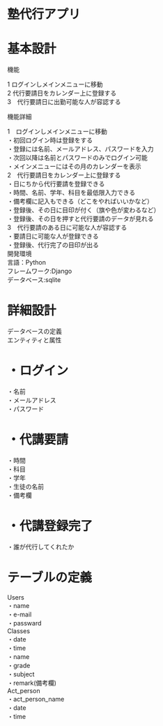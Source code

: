 # 塾代行アプリ

# 基本設計


機能

1 ログインしメインメニューに移動  
2 代行要請日をカレンダー上に登録する  
3　代行要請日に出勤可能な人が容認する  


機能詳細

1　ログインしメインメニューに移動  
・初回ログイン時は登録をする  
・登録には名前、メールアドレス、パスワードを入力  
・次回以降は名前とパスワードのみでログイン可能  
・メインメニューにはその月のカレンダーを表示  
2　代行要請日をカレンダー上に登録する  
・日にちから代行要請を登録できる  
・時間、名前、学年、科目を最低限入力できる  
・備考欄に記入もできる（どこをやればいいかなど）  
・登録後、その日に目印が付く（旗や色が変わるなど）  
・登録後、その日を押すと代行要請のデータが見れる  
3　代行要請のある日に可能な人が容認する  
・要請日に可能な人が登録できる  
・登録後、代行完了の目印が出る  
開発環境  
言語：Python  
フレームワーク:Django  
データベース:sqlite  

# 詳細設計　　
データベースの定義  
エンティティと属性  
# ・ログイン　　
・名前  
・メールアドレス  
・パスワード　　
# ・代講要請  
・時間  
・科目  
・学年  
・生徒の名前  
・備考欄　
# ・代講登録完了  
・誰が代行してくれたか　　
# テーブルの定義　　
Users  
    ・name  
    ・e-mail  
    ・passward  
Classes  
    ・date  
    ・time  
    ・name  
    ・grade  
    ・subject  
    ・remark(備考欄)  
Act_person  
    ・act_person_name  
    ・date  
    ・time  